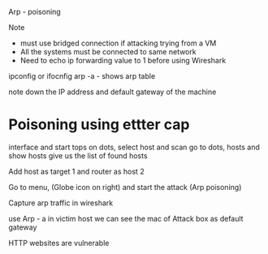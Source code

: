 Arp - poisoning

Note
 - must use bridged connection if attacking trying from a VM
 - All the systems must be connected to same network
 - Need to echo ip forwarding value to 1 before using Wireshark

ipconfig or ifocnfig
arp -a - shows arp table

note down the IP address and default gateway of the machine

# Poisoning using ettter cap #

interface and start
tops on dots, select host and scan
go to dots, hosts and show hosts
give us the list of found hosts

Add host as target 1 and router as host 2

Go to menu, (Globe icon on right) and start the attack (Arp poisoning)

Capture arp traffic in wireshark

use Arp - a in victim host we can see the mac of Attack box as default gateway 

HTTP websites are vulnerable

